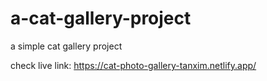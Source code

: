# a-cat-gallery-project
a simple cat gallery project

check live link: https://cat-photo-gallery-tanxim.netlify.app/
